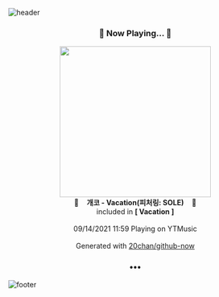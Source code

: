 ![header](https://capsule-render.vercel.app/api?type=wave&height=170&section=header&text=Hi.%20I'm%20SHIFT&fontColor=090707&fontAlignX=45&fontAlignY=65&fontSize=100)

<h3 align="center">🎵 Now Playing... 🎵</h3>
<p align="center">
  <a href="https://music.youtube.com/watch?v=fad2gLQbyog">
    <img width="300" src="https://lh3.googleusercontent.com/MbaCroHfvayZhFeBlK0TvHnFtrc3PBVmokzHG9jWho7CNl2wZAi92TTwk7aIgq236I_k7HhFxnirfOaR2A">
  </a>
  <br>
  🎵&nbsp&nbsp&nbsp <b>개코 - Vacation(피처링: SOLE)</b> &nbsp&nbsp&nbsp🎵
  <br>
  included in <b>[ Vacation ]</b>
  
  <br />
  <br />
  09/14/2021 11:59 Playing on YTMusic
  <br />
  <br />
  Generated with <a href="https://github.com/20chan/github-now">20chan/github-now</a>
</p>

<h3 align="center">•••</h3>

![footer](https://capsule-render.vercel.app/api?type=wave&height=150&section=footer)
